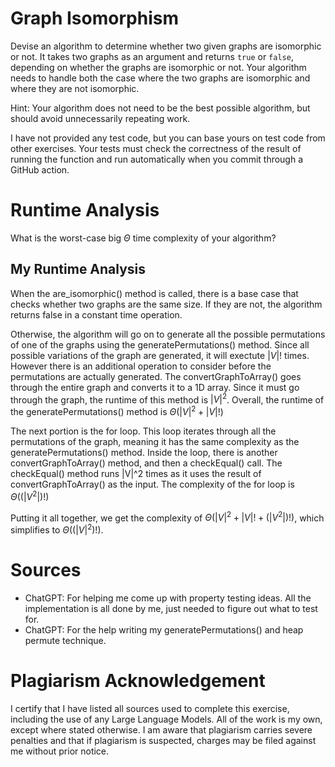 # Graph Isomorphism

Devise an algorithm to determine whether two given graphs are isomorphic or not.
It takes two graphs as an argument and returns `true` or `false`, depending on
whether the graphs are isomorphic or not. Your algorithm needs to handle both
the case where the two graphs are isomorphic and where they are not isomorphic.

Hint: Your algorithm does not need to be the best possible algorithm, but should
avoid unnecessarily repeating work.

I have not provided any test code, but you can base yours on test code from
other exercises. Your tests must check the correctness of the result of running
the function and run automatically when you commit through a GitHub action.

# Runtime Analysis

What is the worst-case big $\Theta$ time complexity of your algorithm?

## My Runtime Analysis

When the are_isomorphic() method is called, there is a base case that checks whether two graphs are the same size. If they are not, the algorithm returns false in a constant time operation.

Otherwise, the algorithm will go on to generate all the possible permutations of one of the graphs using the generatePermutations() method. Since all possible variations of the graph are generated, it will exectute $|V|!$ times. However there is an additional operation to consider before the permutations are actually generated. The convertGraphToArray() goes through the entire graph and converts it to a 1D array. Since it must go through the graph, the runtime of this method is $|V|^2$. Overall, the runtime of the generatePermutations() method is $\Theta(|V|^2 + |V|!)$

The next portion is the for loop. This loop iterates through all the permutations of the graph, meaning it has the same complexity as the generatePermutations() method. Inside the loop, there is another convertGraphToArray() method, and then a checkEqual() call. The checkEqual() method runs |V|^2 times as it uses the result of convertGraphToArray() as the input. The complexity of the for loop is $\Theta((|V^2|)!)$

Putting it all together, we get the complexity of $\Theta(|V|^2 + |V|! + (|V^2|)!)$, which simplifies to $\Theta((|V|^2)!)$.

# Sources

- ChatGPT: For helping me come up with property testing ideas. All the implementation is all done by me, just needed to figure out what to test for.
- ChatGPT: For the help writing my generatePermutations() and heap permute technique.

# Plagiarism Acknowledgement

I certify that I have listed all sources used to complete this exercise, including the use of any Large Language Models. All of the work is my own, except where stated otherwise. I am aware that plagiarism carries severe penalties and that if plagiarism is suspected, charges may be filed against me without prior notice.